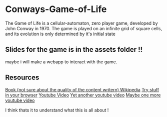 # Conways-Game-of-Life
The Game of Life is a cellular-automaton, zero player game, developed by John Conway in 1970. The game is played on an infinite grid of square cells, and its evolution is only determined by it's initial state


## Slides for the game is in the assets folder !!

maybe i will make a webapp to interact with the game.


## Resources 
[Book (not sure about the quality of the content writern) ](https://www.amazon.in/Game-Cellular-Automata-Andrew-Adamatzky/dp/1849962162)
[Wikipedia](https://en.wikipedia.org/wiki/Conway%27s_Game_of_Life)
[Try stuff in your browser](https://playgameoflife.com/)
[Youtube Video](https://www.youtube.com/watch?v=C2vgICfQawE)
[Yet another youtube video](https://www.youtube.com/watch?v=R9Plq-D1gEk)
[Maybe one more youtube video](https://www.youtube.com/watch?v=FWSR_7kZuYg)

I think thats it to understand what this is all about !
